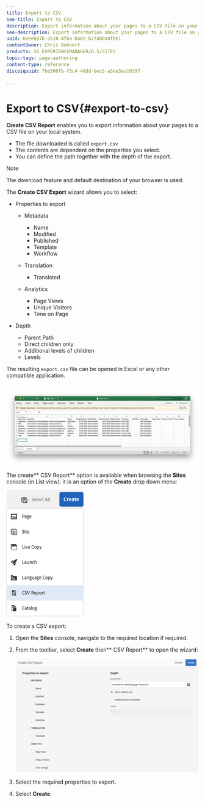 ```yaml
---
title: Export to CSV
seo-title: Export to CSV
description: Export information about your pages to a CSV file on your local system
seo-description: Export information about your pages to a CSV file on your local system
uuid: 6eee607b-3510-4f6a-ba82-b27480a4fbe1
contentOwner: Chris Bohnert
products: SG_EXPERIENCEMANAGER/6.5/SITES
topic-tags: page-authoring
content-type: reference
discoiquuid: 7be506fb-f5c4-48dd-bec2-a3ea3ea19397

---
```


# Export to CSV{#export-to-csv}

**Create CSV Report** enables you to export information about your pages to a CSV file on your local system.

* The file downloaded is called `export.csv`
* The contents are dependent on the properties you select.
* You can define the path together with the depth of the export.

>[!NOTE]
>
>The download feature and default destination of your browser is used.

The **Create CSV Export** wizard allows you to select:

* Properties to export

    * Metadata

        * Name
        * Modified
        * Published
        * Template
        * Workflow

    * Translation

        * Translated

    * Analytics

        * Page Views
        * Unique Visitors
        * Time on Page

* Depth

    * Parent Path
    * Direct children only
    * Additional levels of children
    * Levels

The resulting `export.csv` file can be opened in Excel or any other compatible application.

![]() ![](assets/etc-01.png)

The create** CSV Report** option is available when browsing the **Sites** console (in List view): it is an option of the **Create** drop down menu:

![](assets/etc-02.png)

To create a CSV export:

1. Open the **Sites** console, navigate to the required location if required.
1. From the toolbar, select **Create** then** CSV Report** to open the wizard:

   ![](assets/etc-03.png)

1. Select the required properties to export.
1. Select **Create**.

